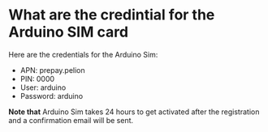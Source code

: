# What are the credintial for the Arduino SIM card

Here are the credentials for the Arduino Sim: 

* APN: prepay.pelion
* PIN: 0000
* User: arduino
* Password: arduino

**Note that** Arduino Sim takes 24 hours to get activated after the registration and a confirmation email will be sent.
